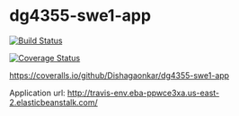 ﻿# dg4355-swe1-app

 [![Build Status](https://app.travis-ci.com/Dishagaonkar/dg4355-swe1-app.svg?token=oQyXgdp8E1CgxGazgxyg&branch=main)](https://app.travis-ci.com/Dishagaonkar/dg4355-swe1-app)


[![Coverage Status](https://coveralls.io/repos/github/Dishagaonkar/dg4355-swe1-app/badge.svg?branch=main)](https://coveralls.io/github/Dishagaonkar/dg4355-swe1-app?branch=main)

https://coveralls.io/github/Dishagaonkar/dg4355-swe1-app

Application url: http://travis-env.eba-ppwce3xa.us-east-2.elasticbeanstalk.com/

